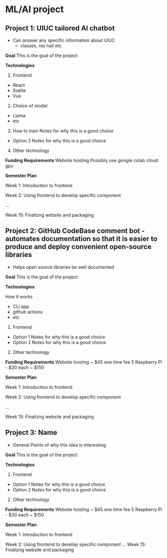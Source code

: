 # ML/AI project

## Project 1: UIUC tailored AI chatbot
- Can answer any specific information about UIUC
	- classes, res hall etc


**Goal**
This is the goal of the project

**Technologies**
1. Frontend
- React
- Svelte
- Vue
2. Choice of model
- Llama
- etc
3. How to train
Notes for why this is a good choice
- Option 2
Notes for why this is a good choice
4. Other technology

**Funding Requirements**
Website hosting
Possibly use google colab cloud gpu

**Semester Plan**

Week 1: Introduction to frontend

Week 2: Using frontend to develop specific component

...

Week 15: Finalizng website and packaging

## Project 2: GitHub CodeBase comment bot - automates documentation so that it is easier to produce and deploy convenient open-source libraries
- Helps open source libraries be well documented


**Goal**
This is the goal of the project

**Technologies**

How it works
- CLI app
- github actions
- etc
1. Frontend
- Option 1
Notes for why this is a good choice
- Option 2
Notes for why this is a good choice
2. Other technology

**Funding Requirements**
Website hosting ~ $45 one time fee
5 Raspberry Pi - $30 each ~ $150

**Semester Plan**

Week 1: Introduction to frontend

Week 2: Using frontend to develop specific component

...

Week 15: Finalizng website and packaging

## Project 3: Name
- General Points of why this idea is interesting


**Goal**
This is the goal of the project

**Technologies**
1. Frontend
- Option 1
Notes for why this is a good choice
- Option 2
Notes for why this is a good choice
2. Other technology

**Funding Requirements**
Website hosting ~ $45 one time fee
5 Raspberry Pi - $30 each ~ $150

**Semester Plan** 

Week 1: Introduction to frontend

Week 2: Using frontend to develop specific component
...
Week 15: Finalizng website and packaging
